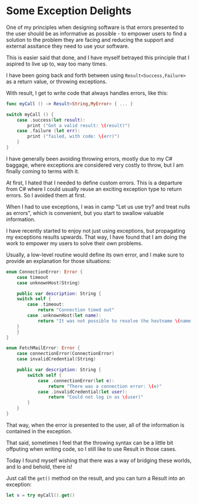 # Some Exception Delights

One of my principles when designing software is that errors presented to the
user should be as informative as possible - to empower users to find a solution
to the problem they are facing and reducing the support and external assitance
they need to use your software.

This is easier said that done, and I have myself betrayed this principle that I
aspired to live up to, way too many times.

I have been going back and forth between using `Result<Success,Failure>` as a
return value, or throwing exceptions.

With result, I get to write code that always handles errors, like
this:

```swift
func myCall () -> Result<String,MyError> { ... }

switch myCall () {
    case .success(let result):
        print ("Got a valid result: \(result)")
    case .failure (let err):
        print ("failed, with code: \(err)")
    }
}
```

I have generally been avoiding throwing errors, mostly due to my C# baggage,
where exceptions are considered very costly to throw, but I am finally coming to
terms with it.   

At first, I hated that I needed to define custom errors.  This is a departure
from C# where I could usually reuse an exciting exception type to return errors.
So I avoided them at first.

When I had to use exceptions, I was in camp "Let us use try? and treat nulls as
errors", which is convenient, but you start to swallow valuable information.

I have recently started to enjoy not just using exceptions, but propagating my
exceptions results upwards.  That way, I have found that I am doing the work to
empower my users to solve their own problems.

Usually, a low-level routine would define its own error, and I make sure to
provide an explanation for those situations:

```swift
enum ConnectionError: Error {
    case timeout
    case unknownHost(String)

    public var description: String {
	switch self {
		case .timeout:
			return "Connection timed out"
		case .unknownHost(let name):
			return "It was not possible to resolve the hostname \(name)"
	}
    }
}

enum FetchMailError: Error {
	case connectionError(ConnectionError)
	case invalidCredential(String)

	public var description: String {
		switch self {
			case .connectionError(let e):
				return "There was a connection error: \(e)"
			case .invalidCredential(let user):
				return "Could not log in as \(user)"
		}
	}
}
```

That way, when the error is presented to the user, all of the information is
contained in the exception.

That said, sometimes I feel that the throwing syntax can be a little bit
offputing when writing code, so I still like to use Result in those cases.

Today I found myself wishing that there was a way of bridging these worlds, and
lo and behold, there is!

Just call the `get()` method on the result, and you can turn a Result into an exception:

```swift
let v = try myCall().get()
```
